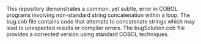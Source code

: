 This repository demonstrates a common, yet subtle, error in COBOL programs involving non-standard string concatenation within a loop. The bug.cob file contains code that attempts to concatenate strings which may lead to unexpected results or compiler errors. The bugSolution.cob file provides a corrected version using standard COBOL techniques.